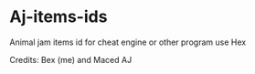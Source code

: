 # Aj-items-ids
Animal jam items id for cheat engine or other program use Hex

Credits: Bex (me) and Maced AJ
